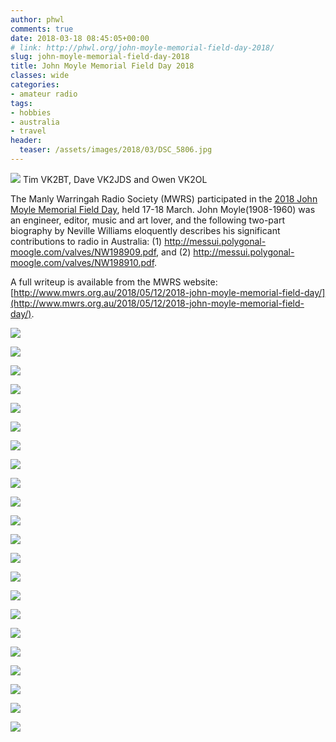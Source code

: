 ```yaml
---
author: phwl
comments: true
date: 2018-03-18 08:45:05+00:00
# link: http://phwl.org/john-moyle-memorial-field-day-2018/
slug: john-moyle-memorial-field-day-2018
title: John Moyle Memorial Field Day 2018
classes: wide
categories:
- amateur radio
tags:
- hobbies
- australia
- travel
header:
  teaser: /assets/images/2018/03/DSC_5806.jpg
---
```


![](/assets/images/2018/03/DSCF5131.jpg)
Tim VK2BT, Dave VK2JDS and Owen VK2OL

The Manly Warringah Radio Society (MWRS) participated in the [2018 John Moyle Memorial Field Day](http://www.wia.org.au/members/contests/johnmoyle/), held 17-18 March. John Moyle(1908-1960) was an engineer, editor, music and art lover, and the following two-part biography by Neville Williams eloquently describes his significant contributions to radio in Australia: (1) <http://messui.polygonal-moogle.com/valves/NW198909.pdf>, and (2) <http://messui.polygonal-moogle.com/valves/NW198910.pdf>.

A full writeup is available from the MWRS website: [http://www.mwrs.org.au/2018/05/12/2018-john-moyle-memorial-field-day/](http://www.mwrs.org.au/2018/05/12/2018-john-moyle-memorial-field-day/).

![](/assets/images/2018/03/DSCF5117.jpg)

![](/assets/images/2018/03/DSCF5131.jpg)

![](/assets/images/2018/03/DSCF5151.jpg)

![](/assets/images/2018/03/DSCF5161.jpg)

![](/assets/images/2018/03/DSCF5188.jpg)

![](/assets/images/2018/03/DSCF5195.jpg)

![](/assets/images/2018/03/DSCF5210.jpg)

![](/assets/images/2018/03/DSCF5217.jpg)

![](/assets/images/2018/03/DSCF5224.jpg)

![](/assets/images/2018/03/DSCF5232.jpg)

![](/assets/images/2018/03/DSCF5248.jpg)

![](/assets/images/2018/03/DSC_5714.jpg)

![](/assets/images/2018/03/DSC_5720.jpg)

![](/assets/images/2018/03/DSC_5728.jpg)

![](/assets/images/2018/03/DSC_5735.jpg)

![](/assets/images/2018/03/DSC_5750.jpg)

![](/assets/images/2018/03/DSC_5757.jpg)

![](/assets/images/2018/03/DSC_5774.jpg)

![](/assets/images/2018/03/DSC_5806.jpg)

![](/assets/images/2018/03/DSC_5830.jpg)

![](/assets/images/2018/03/DSC_5834.jpg)

![](/assets/images/2018/03/image004.jpg)

